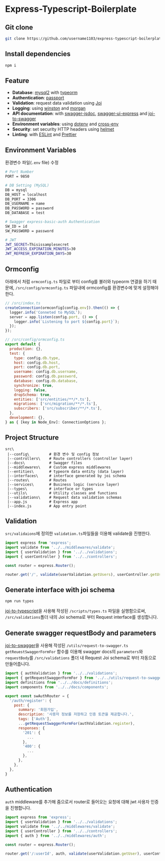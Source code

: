 # Express-Typescript-Boilerplate

## Git clone

```bash
git clone https://github.com/username1103/express-typescript-boilerplate.git
```

## Install dependencies

```bash
npm i
```

## Feature

- **Database**: [mysql2](https://github.com/sidorares/node-mysql2) with [typeorm](https://github.com/typeorm/typeorm)
- **Authentication**: [passport](http://www.passportjs.org)
- **Validation**: request data validation using [Joi](https://github.com/hapijs/joi)
- **Logging**: using [winston](https://github.com/winstonjs/winston) and [morgan](https://github.com/expressjs/morgan)
- **API documentation**: with [swagger-jsdoc](https://github.com/Surnet/swagger-jsdoc), [swagger-ui-express](https://github.com/scottie1984/swagger-ui-express) and [joi-to-swagger](https://github.com/Twipped/joi-to-swagger)
- **Environment variables**: using [dotenv](https://github.com/motdotla/dotenv) and [cross-env](https://github.com/kentcdodds/cross-env#readme)
- **Security**: set security HTTP headers using [helmet](https://helmetjs.github.io)
- **Linting**: with [ESLint](https://eslint.org) and [Prettier](https://prettier.io)

## Environment Variables

환경변수 파일(`.env` file) 수정

```bash
# Port Number
PORT = 9850

# DB Setting (MySQL)
DB = mysql
DB_HOST = localhost
DB_PORT = 3306
DB_USERNAME = name
DB_PASSWORD = password
DB_DATABASE = test

# Swagger express-basic-auth Authentication
SW_ID = id
SW_PASSWORD = password

# JWT
JWT_SECRET=Thisissamplesecret
JWT_ACCESS_EXPIRATION_MINUTES=30
JWT_REFRESH_EXPIRATION_DAYS=30
```

## Ormconfig

아래에서 처럼 `ormconfig.ts` 파일로 부터 config를 불러와 typeorm 연결을 하기 때문에, `/src/config/ormconfig.ts` 파일내에 ormconfig를 환경변수에 맞게 설정해야 한다.

```javascript
// /src/index.ts
createConnection(ormconfig[config.env]).then(() => {
  logger.info('Conneted to MySQL');
  server = app.listen(config.port, () => {
    logger.info(`Listening to port ${config.port}`);
  });
});
```

```javascript
// /src/config/ormconfig.ts
export default {
  production: {},
  test: {
    type: config.db.type,
    host: config.db.host,
    port: config.db.port,
    username: config.db.username,
    password: config.db.password,
    database: config.db.database,
    synchronize: true,
    logging: false,
    dropSchema: true,
    entities: ['src/entities/**/*.ts'],
    migrations: ['src/migration/**/*.ts'],
    subscribers: ['src/subscriber/**/*.ts'],
  },
  development: {},
} as { [key in Node_Env]: ConnectionOptions };
```

## Project Structure

```
src\
 |--config\         # 환경 변수 및 config 정보
 |--controllers\    # Route controllers (controller layer)
 |--docs\           # Swagger files
 |--middlewares\    # Custom express middlewares
 |--entities\       # typeorm data entity (data layer)
 |--interfaces\     # interface generated by joi schema
 |--routes\         # Routes
 |--services\       # Business logic (service layer)
 |--types\          # interface or types
 |--utils\          # Utility classes and functions
 |--validations\    # Request data validation schemas
 |--app.js          # Express app
 |--index.js        # App entry point
```

## Validation

`src/validaions`에 정의한 `validation.ts`파일들을 이용해 validate을 진행한다.

```javascript
import express from 'express';
import validate from '../../middlewares/validate';
import { userValidation } from '../../validations';
import { userController } from '../../controllers';

const router = express.Router();

router.get('/', validate(userValidation.getUsers), userController.getUsers);
```

## Generate interface with joi schema

```
npm run types
```

[joi-to-typescript](https://github.com/mrjono1/joi-to-typescript)을 사용해 작성된 `/scripts/types.ts` 파일을 실행함으로써, `/src/validations`폴더 내의 Joi schema로 부터 Request interface를 생성합니다.

## Generate swagger requestBody and parameters

[joi-to-swagger](https://github.com/Twipped/joi-to-swagger)을 사용해 작성된 `/utils/request-to-swagger.ts getReuestSwaggerFormFor` 함수를 이용해 swagger docs의 `parameters`와 `requestBody`를 `/src/validations` 폴더 내 Request Joi schema로 부터 자동으로 만들어줍니다.

```javascript
import { authValidation } from '../../validations';
import { getRequestSwaggerFormFor } from '../../utils/request-to-swagger';
import definitions from '../../docs/definitions';
import components from '../../docs/components';

export const swAuthRouter = {
  '/auth/register': {
    post: {
      summary: '회원가입',
      description: '사용자 정보를 저장하고 인증 토큰을 제공합니다.',
      tags: ['Auth'],
      ...getRequestSwaggerFormFor(authValidation.register),
      responses: {
        '201': {
          ...
        },
        '400': {
          ...
        },
      },
    },
  },
}
```

## Authentication

`auth` middleware를 추가해 줌으로서 router로 들어오는 요청에 대해 jwt 사용자 인증을 진행합니다.

```javascript
import express from 'express';
import { userValidation } from '../../validations';
import validate from '../../middlewares/validate';
import { userController } from '../../controllers';
import { auth } from '../../middlewares/auth';

const router = express.Router();

router.get('/:userId', auth, validate(userValidation.getUser), userController.getUser);
```
